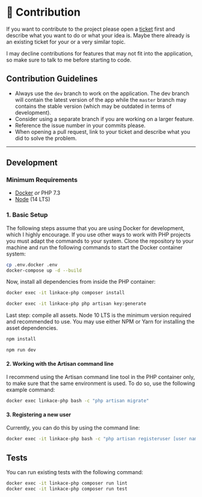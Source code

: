 # :construction: Contribution

If you want to contribute to the project please open a [ticket](https://github.com/Kovah/LinkAce/issues) first and 
describe what you want to do or what your idea is. Maybe there already is an existing ticket for your or a very similar 
topic.

I may decline contributions for features that may not fit into the application, so make sure to talk to me before
starting to code.


## Contribution Guidelines

* Always use the `dev` branch to work on the application. The dev branch will contain the latest version of the app
  while the `master` branch may contains the stable version (which may be outdated in terms of development).
* Consider using a separate branch if you are working on a larger feature.
* Reference the issue number in your commits please.
* When opening a pull request, link to your ticket and describe what you did to solve the problem.


---


## Development

### Minimum Requirements

* [Docker](https://www.docker.com/products/docker-desktop) _or_ PHP 7.3
* [Node](https://nodejs.org/en/) (14 LTS)

### 1. Basic Setup

The following steps assume that you are using Docker for development, which I highly encourage. If you use other ways to work with PHP projects you must adapt the commands to your system. Clone the repository to your machine and run the following commands to start the Docker container system:

```bash
cp .env.docker .env
docker-compose up -d --build
```

Now, install all dependencies from inside the PHP container:

```bash
docker exec -it linkace-php composer install

docker exec -it linkace-php php artisan key:generate
```

Last step: compile all assets. Node 10 LTS is the minimum version required and recommended to use. You may use either NPM or Yarn for installing the asset dependencies.

```bash
npm install

npm run dev
```

#### 2. Working with the Artisan command line

I recommend using the Artisan command line tool in the PHP container only, to make sure that the same environment is  used. To do so, use the following example command:

```bash
docker exec linkace-php bash -c "php artisan migrate"
```

#### 3. Registering a new user

Currently, you can do this by using the command line:

```bash
docker exec -it linkace-php bash -c "php artisan registeruser [user name] [user email]"
```


## Tests

You can run existing tests with the following command:

```bash
docker exec -it linkace-php composer run lint
docker exec -it linkace-php composer run test
```
